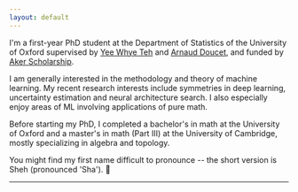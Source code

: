 ```yaml
---
layout: default
---
```



<!-- <img style="float: right;" src="./profile_pic/pp.jpg"> -->

I'm a first-year PhD student at the Department of Statistics of the University of Oxford supervised by [Yee Whye Teh](https://www.stats.ox.ac.uk/~teh/) and [Arnaud Doucet](http://www.stats.ox.ac.uk/~doucet/), and funded by [Aker Scholarship](https://www.akerscholarship.no/eng).

I am generally interested in the methodology and theory of machine learning. My recent research interests include symmetries in deep learning, uncertainty estimation and neural architecture search. I also especially enjoy areas of ML involving applications of pure math. 

Before starting my PhD, I completed a bachelor's in math at the University of Oxford and a master's in math (Part III) at the University of Cambridge, mostly specializing in algebra and topology.

You might find my first name difficult to pronounce -- the short version is Sheh (pronounced 'Sha'). 🦔


<link rel="stylesheet" href="https://cdnjs.cloudflare.com/ajax/libs/font-awesome/4.7.0/css/font-awesome.min.css">

<a href="mailto:sheh_zaidi96@hotmail.com" class="fa fa-envelope" style="text-decoration:none; font-size: 0.9rem"></a>
<a href="https://www.linkedin.com/in/sheheryar-zaidi-065245105/" class="fa fa-linkedin" style="text-decoration:none; font-size: 0.9rem"></a>
<a href="https://twitter.com/ShehZaidi" class="fa fa-twitter" style="text-decoration:none; font-size: 0.9rem"></a>


---

